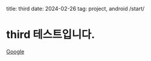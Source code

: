 title: third
date: 2024-02-26
tag: project, android
/start/

# third 테스트입니다.

[Google](https://www.google.com)
